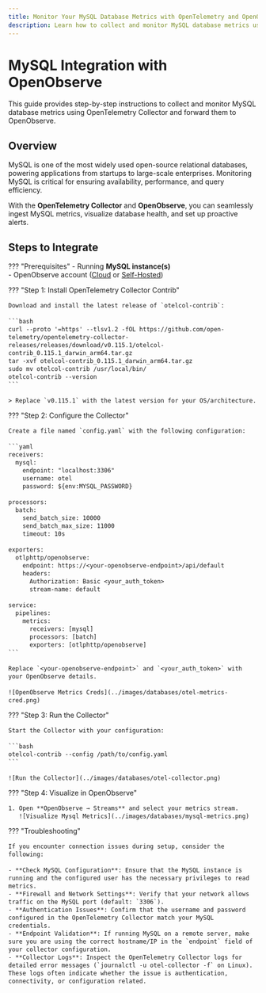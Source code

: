 ```yaml
---
title: Monitor Your MySQL Database Metrics with OpenTelemetry and OpenObserve
description: Learn how to collect and monitor MySQL database metrics using the OpenTelemetry Collector and visualize them in OpenObserve.
---
```


# MySQL Integration with OpenObserve

This guide provides step-by-step instructions to collect and monitor MySQL database metrics using OpenTelemetry Collector and forward them to OpenObserve.

## Overview

MySQL is one of the most widely used open-source relational databases, powering applications from startups to large-scale enterprises. Monitoring MySQL is critical for ensuring availability, performance, and query efficiency.  

With the **OpenTelemetry Collector** and **OpenObserve**, you can seamlessly ingest MySQL metrics, visualize database health, and set up proactive alerts.

## Steps to Integrate

??? "Prerequisites"
    - Running **MySQL instance(s)**  
    - OpenObserve account ([Cloud](https://cloud.openobserve.ai/web/) or [Self-Hosted](../../../getting-started/#self-hosted-installation))  

??? "Step 1: Install OpenTelemetry Collector Contrib"

    Download and install the latest release of `otelcol-contrib`:

    ```bash
    curl --proto '=https' --tlsv1.2 -fOL https://github.com/open-telemetry/opentelemetry-collector-releases/releases/download/v0.115.1/otelcol-contrib_0.115.1_darwin_arm64.tar.gz
    tar -xvf otelcol-contrib_0.115.1_darwin_arm64.tar.gz
    sudo mv otelcol-contrib /usr/local/bin/
    otelcol-contrib --version
    ```

    > Replace `v0.115.1` with the latest version for your OS/architecture.

??? "Step 2: Configure the Collector"

    Create a file named `config.yaml` with the following configuration:

    ```yaml
    receivers:
      mysql:
        endpoint: "localhost:3306"
        username: otel
        password: ${env:MYSQL_PASSWORD}

    processors:
      batch:
        send_batch_size: 10000
        send_batch_max_size: 11000
        timeout: 10s

    exporters:
      otlphttp/openobserve:
        endpoint: https://<your-openobserve-endpoint>/api/default
        headers:
          Authorization: Basic <your_auth_token>
          stream-name: default

    service:
      pipelines:
        metrics:
          receivers: [mysql]
          processors: [batch]
          exporters: [otlphttp/openobserve]
    ```

    Replace `<your-openobserve-endpoint>` and `<your_auth_token>` with your OpenObserve details.

    ![OpenObserve Metrics Creds](../images/databases/otel-metrics-cred.png)


??? "Step 3: Run the Collector"

    Start the Collector with your configuration:

    ```bash
    otelcol-contrib --config /path/to/config.yaml
    ```

    ![Run the Collector](../images/databases/otel-collector.png)

??? "Step 4: Visualize in OpenObserve"

    1. Open **OpenObserve → Streams** and select your metrics stream.  
       ![Visualize Mysql Metrics](../images/databases/mysql-metrics.png)


??? "Troubleshooting"

    If you encounter connection issues during setup, consider the following:

    - **Check MySQL Configuration**: Ensure that the MySQL instance is running and the configured user has the necessary privileges to read metrics.  
    - **Firewall and Network Settings**: Verify that your network allows traffic on the MySQL port (default: `3306`).  
    - **Authentication Issues**: Confirm that the username and password configured in the OpenTelemetry Collector match your MySQL credentials.  
    - **Endpoint Validation**: If running MySQL on a remote server, make sure you are using the correct hostname/IP in the `endpoint` field of your collector configuration.  
    - **Collector Logs**: Inspect the OpenTelemetry Collector logs for detailed error messages (`journalctl -u otel-collector -f` on Linux). These logs often indicate whether the issue is authentication, connectivity, or configuration related.  

